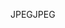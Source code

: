 <span data-ttu-id="194ab-101">JPEG</span><span class="sxs-lookup"><span data-stu-id="194ab-101">JPEG</span></span>